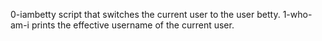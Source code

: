 0-iambetty script that switches the current user to the user betty.
1-who-am-i prints the effective username of the current user.
